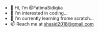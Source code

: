 - 👋 Hi, I’m @FatimaSidiqka
- 👀 I’m interested in coding...
- 🌱 I’m currently learning frome scratch...
- 📫 Reach me at shasid2018@gmail.com

<!---
FatimaSidiqka/FatimaSidiqka is a ✨ special ✨ repository because its `README.md` (this file) appears on your GitHub profile.
You can click the Preview link to take a look at your changes.
--->

